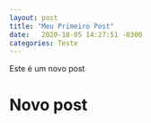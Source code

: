 ```yaml
---
layout: post
title: "Meu Primeiro Post"
date:   2020-10-05 14:27:51 -0300
categories: Teste
---
```


Este é um novo post
# Novo post